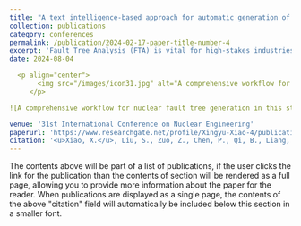 ```yaml
---
title: "A text intelligence-based approach for automatic generation of fault trees in nuclear power plants"
collection: publications
category: conferences
permalink: /publication/2024-02-17-paper-title-number-4
excerpt: 'Fault Tree Analysis (FTA) is vital for high-stakes industries like nuclear power but requires complex, interdisciplinary expertise. This study presents NuLLM-FTG, which employs large language models and supervised fine-tuning on a specially designed textual structure to streamline FTA. Evaluations—via online experiments, expert reviews, and integration with Risk Spectrum—demonstrate that NuLLM-FTG matches expert-level performance, even outperforming GPT-4 in some cases, thereby enabling novice involvement in FTA.'
date: 2024-08-04

  <p align="center">
       <img src="/images/icon31.jpg" alt="A comprehensive workflow for nuclear fault tree generation in this study." width="500"/>
     </p>

![A comprehensive workflow for nuclear fault tree generation in this study.](/images/icon31.jpg)

venue: '31st International Conference on Nuclear Engineering'
paperurl: 'https://www.researchgate.net/profile/Xingyu-Xiao-4/publication/385473861_A_Text_Intelligence-Based_Approach_for_Automatic_Generation_of_Fault_Trees_in_Nuclear_Power_Plants/links/67335a034a70511f071bf590/A-Text-Intelligence-Based-Approach-for-Automatic-Generation-of-Fault-Trees-in-Nuclear-Power-Plants.pdf'
citation: '<u>Xiao, X.</u>, Liu, S., Zuo, Z., Chen, P., Qi, B., Liang, J., & Tong, J. (2024, August). A text intelligence-based approach for automatic generation of fault trees in nuclear power plants. In International Conference on Nuclear Engineering (Vol. 88308, p. V010T12A004). American Society of Mechanical Engineers.'
---
```


The contents above will be part of a list of publications, if the user clicks the link for the publication than the contents of section will be rendered as a full page, allowing you to provide more information about the paper for the reader. When publications are displayed as a single page, the contents of the above "citation" field will automatically be included below this section in a smaller font.
